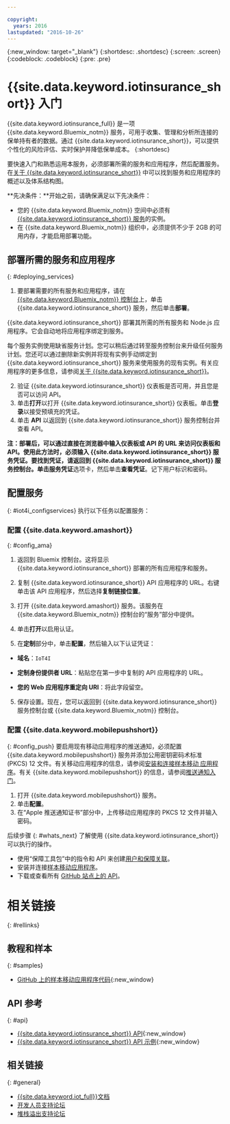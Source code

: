 ```yaml
---

copyright:
  years: 2016
lastupdated: "2016-10-26"
---
```


<!-- Common attributes used in the template are defined as follows: -->
{:new_window: target="\_blank"}
{:shortdesc: .shortdesc}
{:screen: .screen}
{:codeblock: .codeblock}
{:pre: .pre}


<!-- {{site.data.keyword.iotinsurance_full}}  {{site.data.keyword.iotinsurance_short}}  -->


# {{site.data.keyword.iotinsurance_short}} 入门

{{site.data.keyword.iotinsurance_full}} 是一项 {{site.data.keyword.Bluemix_notm}} 服务，可用于收集、管理和分析所连接的保单持有者的数据。通过 {{site.data.keyword.iotinsurance_short}}，可以提供个性化的风险评估、实时保护并降低保单成本。
{:shortdesc}

要快速入门和熟悉运用本服务，必须部署所需的服务和应用程序，然后配置服务。在[关于 {{site.data.keyword.iotinsurance_short}}](iotinsurance_overview.html) 中可以找到服务和应用程序的概述以及体系结构图。

**先决条件：**开始之前，请确保满足以下先决条件：
- 您的 {{site.data.keyword.Bluemix_notm}} 空间中必须有 [{{site.data.keyword.iotinsurance_short}} 服务](https://console.ng.bluemix.net/catalog/services/iot-for-insurance/)的实例。 
- 在 {{site.data.keyword.Bluemix_notm}} 组织中，必须提供不少于 2GB 的可用内存，才能启用部署功能。

## 部署所需的服务和应用程序
{: #deploying_services}

1. 要部署需要的所有服务和应用程序，请在 [{{site.data.keyword.Bluemix_notm}} 控制台](https://console.ng.bluemix.net/#all-items)上，单击 {{site.data.keyword.iotinsurance_short}} 服务，然后单击**部署**。

  {{site.data.keyword.iotinsurance_short}} 部署其所需的所有服务和 Node.js 应用程序。它会自动地将应用程序绑定到服务。

  每个服务实例使用缺省服务计划。您可以稍后通过转至服务控制台来升级任何服务计划。您还可以通过删除新实例并将现有实例手动绑定到 {{site.data.keyword.iotinsurance_short}} 服务来使用服务的现有实例。有关应用程序的更多信息，请参阅[关于 {{site.data.keyword.iotinsurance_short}}](iotinsurance_overview.html)。

2. 验证 {{site.data.keyword.iotinsurance_short}} 仪表板是否可用，并且您是否可以访问 API。
  1. 单击**打开**以打开 {{site.data.keyword.iotinsurance_short}} 仪表板。单击**登录**以接受预填充的凭证。
  2. 单击 **API** 以返回到 {{site.data.keyword.iotinsurance_short}} 服务控制台并查看 API。

  **注：**部署后，可以通过直接在浏览器中输入仪表板或 API 的 URL 来访问仪表板和 API。使用此方法时，必须输入 {{site.data.keyword.iotinsurance_short}} 服务凭证。要找到凭证，请返回到 {{site.data.keyword.iotinsurance_short}} 服务控制台。单击**服务凭证**选项卡，然后单击**查看凭证**。记下用户标识和密码。

## 配置服务
{: #iot4i_configservices}
执行以下任务以配置服务：

### 配置 {{site.data.keyword.amashort}}
{: #config_ama}
1. 返回到 Bluemix 控制台。这将显示 {{site.data.keyword.iotinsurance_short}} 部署的所有应用程序和服务。

1. 复制 {{site.data.keyword.iotinsurance_short}} API 应用程序的 URL。右键单击该 API 应用程序，然后选择**复制链接位置**。

2. 打开 {{site.data.keyword.amashort}} 服务。该服务在 {{site.data.keyword.Bluemix_notm}} 控制台的“服务”部分中提供。

3. 单击**打开**以启用认证。

4. 在**定制**部分中，单击**配置**，然后输入以下认证凭证：

  - **域名**：`IoT4I`

  - **定制身份提供者 URL**：粘贴您在第一步中复制的 API 应用程序的 URL。

  - **您的 Web 应用程序重定向 URI**：将此字段留空。

5. 保存设置。现在，您可以返回到 {{site.data.keyword.iotinsurance_short}} 服务控制台或 {{site.data.keyword.Bluemix_notm}} 控制台。

### 配置 {{site.data.keyword.mobilepushshort}}
{: #config_push}
要启用现有移动应用程序的推送通知，必须配置 {{site.data.keyword.mobilepushshort}} 服务并添加公用密钥密码术标准 (PKCS) 12 文件。有关移动应用程序的信息，请参阅[安装和连接样本移动
应用程序](iotinsurance_mobile_app.html)。有关 {{site.data.keyword.mobilepushshort}} 的信息，请参阅[推送通知入门](https://console.stage1.ng.bluemix.net/docs/services/mobilepush/index.html)。

  1. 打开 {{site.data.keyword.mobilepushshort}} 服务。
  2. 单击**配置**。
  3. 在“Apple 推送通知证书”部分中，上传移动应用程序的 PKCS 12 文件并输入密码。


后续步骤
{: #whats_next}
了解使用 {{site.data.keyword.iotinsurance_short}} 可以执行的操作。

- 使用“保障工具包”中的指令和 API 来创建[用户和保障关联](iotinsurance_shield_toolkit.html)。
- 安装并连接[样本移动应用程序](iotinsurance_mobile_app.html)。
- 下载或查看所有 [GitHub 站点上的 API](https://github.com/IBM-Bluemix/iot4i-api-examples-nodejs/#iot-for-insurance-api-examples)。

# 相关链接
{: #rellinks}

## 教程和样本
{: #samples}
* [GitHub 上的样本移动应用程序代码](https://github.com/ibm-watson-iot/ioti-mobile){:new_window}

## API 参考
{: #api}
* [{{site.data.keyword.iotinsurance_short}} API](https://iot4i-api-docs.mybluemix.net/){:new_window}
* [{{site.data.keyword.iotinsurance_short}} API 示例](https://github.com/IBM-Bluemix/iot4i-api-examples-nodejs/#iot-for-insurance-api-examples){:new_window}


## 相关链接
{: #general}
* [{{site.data.keyword.iot_full}}文档](https://console.ng.bluemix.net/docs/services/IoT/index.html)
* [开发人员支持论坛](https://developer.ibm.com/answers/search.html?f=&type=question&redirect=search%2Fsearch&sort=relevance&q=%2B[iot]%20%2B[bluemix])
* [堆栈溢出支持论坛](http://stackoverflow.com/questions/tagged/ibm-bluemix)
